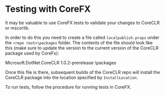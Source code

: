 Testing with CoreFX
===================

It may be valuable to use CoreFX tests to validate your changes to CoreCLR or mscorlib.

In order to do this you need to create a file called `localpublish.props` under the `<repo root>\packages` folder.
The contents of the file should look like this (make sure to update the version to the current version of the CoreCLR package used by CoreFx):

  <Project ToolsVersion="12.0" DefaultTargets="Build" 
         xmlns="http://schemas.microsoft.com/developer/msbuilding/2003">
      <ItemGroup>
      <LocalPackages Include="$(PackagesBinDir)">
          <PackageName>Microsoft.DotNet.CoreCLR</PackageName>
          <PackageVersion>1.0.2-prerelease</PackageVersion>
          <InstallLocation><corefx repo root>\packages</InstallLocation>
        </LocalPackages>
      </ItemGroup>
    </Project>

Once this file is there, subsequent builds of the CoreCLR repo will install the CoreCLR package into the location specified by `InstallLocation`.

To run tests, follow the procedure for running tests in CoreFX.
